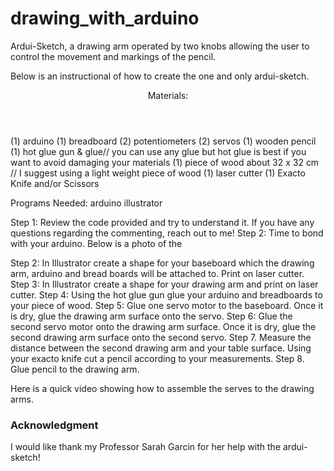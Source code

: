 # drawing_with_arduino
<p> Ardui-Sketch, a drawing arm operated by two knobs allowing the user to control the movement and markings of the pencil.</p>

Below is an instructional of how to create the one and only ardui-sketch.

<header>Materials:</header>
(1) arduino
(1) breadboard
(2) potentiometers
(2) servos
(1) wooden pencil
(1) hot glue gun & glue// you can use any glue but hot glue is best if you want to avoid damaging your materials
(1) piece of wood about 32 x 32 cm // I suggest using a light weight piece of wood
(1) laser cutter 
(1) Exacto Knife and/or Scissors 

Programs Needed:
arduino 
illustrator 


Step 1: Review the code provided and try to understand it. If you have any questions regarding the commenting, reach out to me! 
Step 2: Time to bond with your arduino. Below is a photo of the 

Step 2: In Illustrator create a shape for your baseboard which the drawing arm, arduino and bread boards will be attached to. Print on laser cutter. 
Step 3: In Illustrator create a shape for your drawing arm and print on laser cutter.
Step 4: Using the hot glue gun glue your arduino and breadboards to your piece of wood. 
Step 5: Glue one servo motor to the baseboard. Once it is dry, glue the drawing arm surface onto the servo. 
Step 6: Glue the second servo motor onto the drawing arm surface. Once it is dry, glue the second drawing arm surface onto the second servo. 
Step 7. Measure the distance between the second drawing arm and your table surface. Using your exacto knife cut a pencil according to your measurements. 
Step 8. Glue pencil to the drawing arm. 

Here is a quick video showing how to assemble the serves to the drawing arms. 




### Acknowledgment 
I would like thank my Professor Sarah Garcin for her help with the ardui-sketch!
